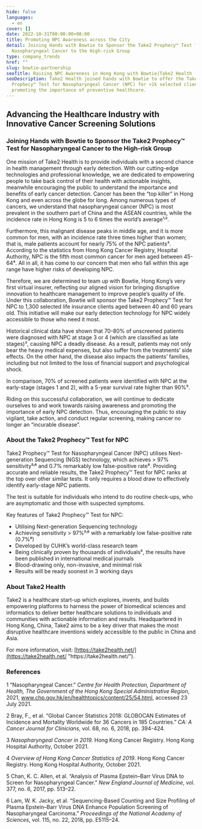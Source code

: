 ```yaml
---
hide: false
languages:
  - en
cover: []
date: 2022-10-31T00:00:00+08:00
title: Promoting NPC Awareness across the City
detail: Joining Hands with Bowtie to Sponsor the Take2 Prophecy™ Test for
  Nasopharyngeal Cancer to the High-risk Group
type: company_trends
href: ""
slug: bowtie-partnership
seoTitle: Raising NPC Awareness in Hong Kong with Bowtie|Take2 Health
seoDescription: Take2 Health joined hands with Bowtie to offer the Take2
  Prophecy™ Test for Nasopharyngeal Cancer (NPC) for >1k selected clients,
  promoting the importance of preventive healthcare.
---
```

## **Advancing the Healthcare Industry with Innovative Cancer Screening Solutions**

### **Joining Hands with Bowtie to Sponsor the Take2 Prophecy™ Test for Nasopharyngeal Cancer to the High-risk Group**

One mission of Take2 Health is to provide individuals with a second chance in health management through early detection. With our cutting-edge technologies and professional knowledge, we are dedicated to empowering people to take back control of their health with actionable insights, meanwhile encouraging the public to understand the importance and benefits of early cancer detection. Cancer has been the “top killer” in Hong Kong and even across the globe for long. Among numerous types of cancers, we understand that nasopharyngeal cancer (NPC) is most prevalent in the southern part of China and the ASEAN countries, while the incidence rate in Hong Kong is 5 to 6 times the world’s average¹˒².

Furthermore, this malignant disease peaks in middle age, and it is more common for men, with an incidence rate three times higher than women; that is, male patients account for nearly 75% of the NPC patients³. According to the statistics from Hong Kong Cancer Registry, Hospital Authority, NPC is the fifth most common cancer for men aged between 45-64⁴. All in all, it has come to our concern that men who fall within this age range have higher risks of developing NPC.

Therefore, we are determined to team up with Bowtie, Hong Kong’s very first virtual insurer, reflecting our aligned vision for bringing disruptive innovation to healthcare management to improve people’s quality of life. Under this collaboration, Bowtie will sponsor the Take2 Prophecy™ Test for NPC to 1,300 selected life insurance clients aged between 40 and 60 years old. This initiative will make our early detection technology for NPC widely accessible to those who need it most.

Historical clinical data have shown that 70-80% of unscreened patients were diagnosed with NPC at stage 3 or 4 (which are classified as late stages)³, causing NPC a deadly disease. As a result, patients may not only bear the heavy medical expenses, but also suffer from the treatments’ side effects. On the other hand, the disease also impacts the patients’ families, including but not limited to the loss of financial support and psychological shock.

In comparison, 70% of screened patients were identified with NPC at the early-stage (stages 1 and 2), with a 5-year survival rate higher than 90%⁵.

Riding on this successful collaboration, we will continue to dedicate ourselves to and work towards raising awareness and promoting the importance of early NPC detection. Thus, encouraging the public to stay vigilant, take action, and conduct regular screening, making cancer no longer an “incurable disease”.

### **About the Take2 Prophecy™ Test for NPC**

Take2 Prophecy™ Test for Nasopharyngeal Cancer (NPC) utilises Next-generation Sequencing (NGS) technology, which achieves > 97% sensitivity⁵˒⁶ and 0.7% remarkably low false-positive rate⁶. Providing accurate and reliable results, the Take2 Prophecy™ Test for NPC ranks at the top over other similar tests. It only requires a blood draw to effectively identify early-stage NPC patients.

The test is suitable for individuals who intend to do routine check-ups, who are asymptomatic and those with suspected symptoms.

Key features of Take2 Prophecy™ Test for NPC:

* Utilising Next-generation Sequencing technology
* Achieving sensitivity > 97%⁵˒⁶ with a remarkably low false-positive rate (0.7%⁶)
* Developed by CUHK’s world-class research team
* Being clinically proven by thousands of individuals⁵, the results have been published in international medical journals
* Blood-drawing only, non-invasive, and minimal risk
* Results will be ready soonest in 3 working days

### **About Take2 Health**

Take2 is a healthcare start-up which explores, invents, and builds empowering platforms to harness the power of biomedical sciences and informatics to deliver better healthcare solutions to individuals and communities with actionable information and results. Headquartered in Hong Kong, China, Take2 aims to be a key driver that makes the most disruptive healthcare inventions widely accessible to the public in China and Asia.

For more information, visit: [https://take2health.net/](https://take2health.net/ "https\://take2health.net/").

### References

1 “Nasopharyngeal Cancer.” *Centre for Health Protection, Department of Health, The Government of the Hong Kong Special Administrative Region*, 2021, www.chp.gov.hk/en/healthtopics/content/25/54.html, accessed 23 July 2021.

2 Bray, F., et al. “Global Cancer Statistics 2018: GLOBOCAN Estimates of Incidence and Mortality Worldwide for 36 Cancers in 185 Countries.” *CA: A Cancer Journal for Clinicians*, vol. 68, no. 6, 2018, pp. 394-424.

3 *Nasopharyngeal Cancer in 2019.* Hong Kong Cancer Registry. Hong Kong Hospital Authority, October 2021.

4 *Overview of Hong Kong Cancer Statistics of 2019*. Hong Kong Cancer Registry. Hong Kong Hospital Authority, October 2021.

5 Chan, K. C. Allen, et al. “Analysis of Plasma Epstein–Barr Virus DNA to Screen for Nasopharyngeal Cancer.” *New England Journal of Medicine*, vol. 377, no. 6, 2017, pp. 513–22.

6 Lam, W. K. Jacky, et al. “Sequencing-Based Counting and Size Profiling of Plasma Epstein–Barr Virus DNA Enhance Population Screening of Nasopharyngeal Carcinoma.” *Proceedings of the National* *Academy of Sciences*, vol. 115, no. 22, 2018, pp. E5115–24.